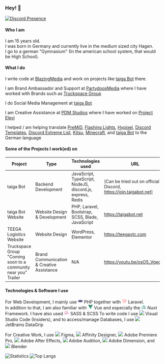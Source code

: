 ### Hey! 👋

[![Discord Presence](https://lanyard-profile-readme.vercel.app/api/228965621478588416)](https://discord.com/users/228965621478588416)

#### Who I am

I am 15 years old.  
I was born in Germany and currently live in the medium sized city Hagen.  
I go to a german "Gymnasium" (In the american school system, that would be High School).  

#### What I do

I write code at [BlazingMedia](https://github.com/blazingmedia) and work on projects like [taiga Bot](https://github.com/taigabm) there.

I am Brand Ambassador and Support at [PartydoosMedia](https://www.partydoosmedia.com/) where I have worked with Brands such as [Truckspace Group](https://twitter.com/truckspacegroup)

I do Social Media Management at [taiga Bot](https://github.com/taigabm)

I am Creative Assistance at [PDM Studios](https://www.partydoosmedia.com/games) where I have worked on [Project Elevi](https://www.partydoosmedia.com/elevi/)

I helped / am helping translate [PreMiD](https://premid.app), [Flashing Lights](https://store.steampowered.com/app/605740/Flashing_Lights__Police_Firefighting_Emergency_Services_Simulator/), [Hypixel](https://hypixel.net/), [Discord Templates](https://discordtemplates.com/), [Discord Extreme List](https://discordextremelist.xyz/), [Kitsu](https://kitsu.io/), [Minecraft](https://minecraft.net/), and [taiga Bot](https://taigabot.net) to the German language

#### Some of the Projects I work(ed) on

| Project                                                        | Type                                      | Technologies used                                          | URL                                                               |
|----------------------------------------------------------------|-------------------------------------------|------------------------------------------------------------|-------------------------------------------------------------------|
| taiga Bot                                                      | Backend Development                       | JavaScript, TypeScript, NodeJS, discord.js, express, Redis | [Can be tried out on official Discord, https://join.taigabot.net] |
| taiga Bot Website                                              | Website Design & Development              | PHP, Laravel, Bootstrap, SCSS, Blade, JavaScript           | https://taigabot.net                                              |
| TEEGA Logistics Website                                        | Website Design                            | WordPress, Elementor                                       | https://teegavtc.com                                              |
| Truckspace Group "Coming soon to a community near you" Trailer | Brand Communication & Creative Assistance | N/A                                                        | https://youtu.be/osO5_Vgecb0                                      |

#### Technologies & Software I use

For Web Development, I mainly use <img height="16" src="https://raw.githubusercontent.com/github/explore/master/topics/php/php.png"> PHP together with <img height="16" src="https://raw.githubusercontent.com/github/explore/master/topics/laravel/laravel.png"> Laravel.  
In addition to that, I am also familiar with <img height="16" src="https://raw.githubusercontent.com/github/explore/master/topics/vue/vue.png"> Vue and especially the <img height="16" src="https://raw.githubusercontent.com/github/explore/master/topics/nuxt/nuxt.png"> Nuxt Framework.
I have also used <img height="16" src="https://raw.githubusercontent.com/github/explore/master/topics/sass/sass.png"> SASS & SCSS
To write code I use <img height="16" src="https://upload.wikimedia.org/wikipedia/commons/thumb/4/4b/Visual_Studio_Code_Insiders_1.36_icon.svg/170px-Visual_Studio_Code_Insiders_1.36_icon.svg.png"> Visual Studio Code (Insiders), and to access/manage Databases, I use <img height="16" src="https://blog.jetbrains.com/wp-content/uploads/2019/08/logo-6.png"> JetBrains DataGrip

For Creative Work, I use <img height="16" src="https://upload.wikimedia.org/wikipedia/commons/thumb/3/33/Figma-logo.svg/1667px-Figma-logo.svg.png"> Figma, <img height="16" src="https://upload.wikimedia.org/wikipedia/en/6/6d/Affinity_Designer_logo_new.png"> Affinity Designer, <img height="16" src="https://upload.wikimedia.org/wikipedia/commons/thumb/4/40/Adobe_Premiere_Pro_CC_icon.svg/1200px-Adobe_Premiere_Pro_CC_icon.svg.png"> Adobe Premiere Pro, <img height="16" src="https://upload.wikimedia.org/wikipedia/commons/thumb/c/cb/Adobe_After_Effects_CC_icon.svg/1200px-Adobe_After_Effects_CC_icon.svg.png"> Adobe After Effects, <img height="16" src="https://upload.wikimedia.org/wikipedia/commons/thumb/0/0e/Adobe_Audition_CC_icon_(2020).svg/1051px-Adobe_Audition_CC_icon_(2020).svg.png"> Adobe Audition, <img height="16" src="https://photoshop.com/en/images/apps/dimension.png"> Adobe Dimension, and <img height="16" src="https://deepin.b-cdn.net/wp-content/uploads/2020/06/Logo-de-Blender.png"> Blender

![Statistics](https://github-readme-stats.vercel.app/api/top-langs/?username=OfficialCRUGG&layout=compact&theme=dark&hide=star&count_private=true)
![Top Langs](https://github-readme-stats.vercel.app/api?username=OfficialCRUGG&layout=compact&theme=dark)
<!--
![Wakatime](https://github-readme-stats.vercel.app/api/wakatime/?username=OfficialCRUGG&layout=compact&theme=dark)
-->
